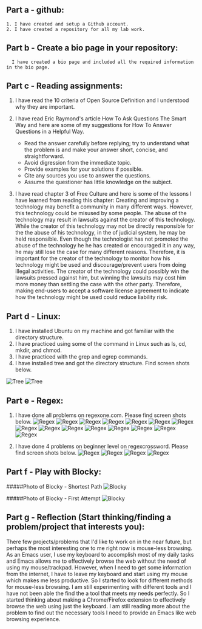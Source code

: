
## Part a - github:
    1. I have created and setup a Github account.
    2. I have created a repository for all my lab work.

## Part b - Create a bio page in your repository:
      I have created a bio page and included all the required information in the bio page. 

## Part c - Reading assignments:
1. I have read the 10 criteria of Open Source Definition and I understood why they are important.
2. I have read Eric Raymond's article How To Ask Questions The Smart Way and here are some of my suggestions for How To Answer Questions in a Helpful Way.
    + Read the answer carefully before replying; try to understand what the problem is and make your answer short, concise, and straightforward.
    + Avoid digression from the immediate topic. 
    + Provide examples for your solutions if possible. 
    + Cite any sources you use to answer the questions. 
    + Assume the questioner has little knowledge on the subject.
   
3. I have read chapter 3 of Free Culture and here is some of the lessons I have learned from reading this chapter:
Creating and improving a technology may benefit a community in many different ways. However, this technology could be misused by some people. The abuse of the technology may result in lawsuits against the creator of this technology. While the creator of this technology may not be directly responsible for the the abuse of his technology, in the of judicial system, he may be held responsible. Even though the technologist has not promoted the abuse of the technology he he has created or encouraged it in any way, he may still lose the case for many different reasons. Therefore, it is important for the creator of the technology to monitor how his technology might be used and discourage/prevent users from doing illegal activities. The creator of the technology could possibly win the lawsuits pressed against him, but winning the lawsuits may cost him more money than settling the case with the other party. Therefore, making end-users to accept a software license agreement to indicate how the technology might be used could reduce liability risk.
     

## Part d - Linux:
  1. I have installed Ubuntu on my machine and got familiar with the directory structure.
  2. I have practiced using some of the command in Linux such as ls, cd, mkdir, and chmod.
  3. I have practiced with the grep and egrep commands.
  4. I have installed tree and got the directory structure. Find screen shots below.

![Tree](./images/Tree-2.png)
![Tree](./images/Tree.png)

## Part e - Regex:
1. I have done all problems on regexone.com. Please find screen shots below.
![Regex](./RegexOne/RegexOne-1.png)
![Regex](./RegexOne/RegexOne-2.png)
![Regex](./RegexOne/RegexOne-3.png)
![Regex](./RegexOne/RegexOne-4.png)
![Regex](./RegexOne/RegexOne-5.png)
![Regex](./RegexOne/RegexOne-6.png)
![Regex](./RegexOne/RegexOne-7.png)
![Regex](./RegexOne/RegexOne-8.png)
![Regex](./RegexOne/RegexOne-9.png)
![Regex](./RegexOne/RegexOne-10.png)
![Regex](./RegexOne/RegexOne-11.png)
![Regex](./RegexOne/RegexOne-12.png)
![Regex](./RegexOne/RegexOne-13.png)
![Regex](./RegexOne/RegexOne-14.png)
![Regex](./RegexOne/RegexOne-15.png)

2. I have done 4 problems on beginner level on regexcrossword. Please find screen shots below. 
![Regex](./Regexrossword/1.png)
![Regex](./Regexrossword/2.png)
![Regex](./Regexrossword/3.png)
![Regex](./Regexrossword/4.png)

## Part f - Play with Blocky:
#####Photo of Blocky - Shortest Path 
![Blocky](./Blocky/Shortest_Path.png)

#####Photo of Blocky - First Attempt
![Blocky](./Blocky/First_Attempt.png)


## Part g - Reflection (Start thinking/finding a problem/project that interests you):
There few projects/problems that I'd like to work on in the near future, but perhaps the most interesting one to me right now is mouse-less browsing. As an Emacs user, I use my keyboard to accomplish most of my daily tasks and Emacs allows me to  effectively browse the web without the need of using my mouse/trackpad. However, when I need to get some information from the internet, I have to leave my keyboard and start using my mouse which makes me less productive. So I started to look for different methods for mouse-less browsing. I am still experimenting with different tools and I have not been able the find the a tool that meets my needs perfectly. So I started thinking about making a Chrome/Firefox extension to effectively browse the web using just the keyboard. I am still reading more about the problem to find out the necessary tools I need to provide an Emacs like web browsing experience.
